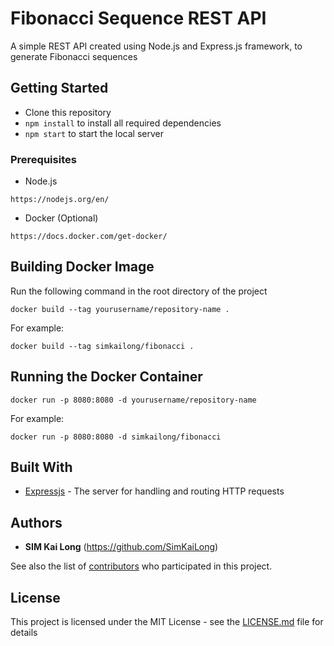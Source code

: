 # Fibonacci Sequence REST API

A simple REST API created using Node.js and Express.js framework, to generate Fibonacci sequences

## Getting Started

- Clone this repository
- `npm install` to install all required dependencies
- `npm start` to start the local server

### Prerequisites

- Node.js
```
https://nodejs.org/en/
```

- Docker (Optional)
```
https://docs.docker.com/get-docker/
```

## Building Docker Image

Run the following command in the root directory of the project
```
docker build --tag yourusername/repository-name .
````

For example:
```
docker build --tag simkailong/fibonacci .
````

## Running the Docker Container

```
docker run -p 8080:8080 -d yourusername/repository-name
```
For example:
```
docker run -p 8080:8080 -d simkailong/fibonacci
````

## Built With

- [Expressjs](https://github.com/expressjs/express) - The server for handling and routing HTTP requests

## Authors

* **SIM Kai Long** (https://github.com/SimKaiLong)

See also the list of [contributors](https://github.com/your/project/contributors) who participated in this project.

## License

This project is licensed under the MIT License - see the [LICENSE.md](LICENSE.md) file for details
